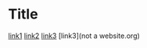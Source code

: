 # Title

[link1](https://vac.ucsd.edu)
[link2](stupid-stupid-website.html)
[link3](www.clubpenguin.com)
[link3](not a website.org)